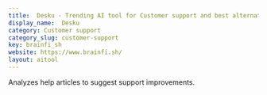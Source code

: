 ```yaml
---
title:  Desku - Trending AI tool for Customer support and best alternatives
display_name:  Desku
category: Customer support
category_slug: customer-support
key: brainfi_sh
website: https://www.brainfi.sh/
layout: aitool
---
```


Analyzes help articles to suggest support improvements.
